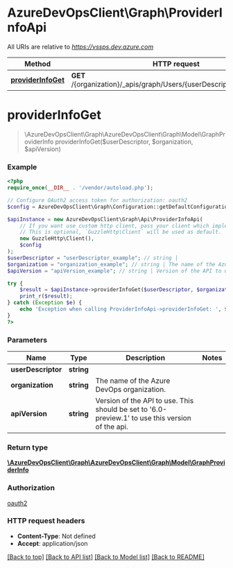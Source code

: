 # AzureDevOpsClient\Graph\ProviderInfoApi

All URIs are relative to *https://vssps.dev.azure.com*

Method | HTTP request | Description
------------- | ------------- | -------------
[**providerInfoGet**](ProviderInfoApi.md#providerInfoGet) | **GET** /{organization}/_apis/graph/Users/{userDescriptor}/providerinfo | 


# **providerInfoGet**
> \AzureDevOpsClient\Graph\AzureDevOpsClient\Graph\Model\GraphProviderInfo providerInfoGet($userDescriptor, $organization, $apiVersion)





### Example
```php
<?php
require_once(__DIR__ . '/vendor/autoload.php');

// Configure OAuth2 access token for authorization: oauth2
$config = AzureDevOpsClient\Graph\Configuration::getDefaultConfiguration()->setAccessToken('YOUR_ACCESS_TOKEN');

$apiInstance = new AzureDevOpsClient\Graph\Api\ProviderInfoApi(
    // If you want use custom http client, pass your client which implements `GuzzleHttp\ClientInterface`.
    // This is optional, `GuzzleHttp\Client` will be used as default.
    new GuzzleHttp\Client(),
    $config
);
$userDescriptor = "userDescriptor_example"; // string | 
$organization = "organization_example"; // string | The name of the Azure DevOps organization.
$apiVersion = "apiVersion_example"; // string | Version of the API to use.  This should be set to '6.0-preview.1' to use this version of the api.

try {
    $result = $apiInstance->providerInfoGet($userDescriptor, $organization, $apiVersion);
    print_r($result);
} catch (Exception $e) {
    echo 'Exception when calling ProviderInfoApi->providerInfoGet: ', $e->getMessage(), PHP_EOL;
}
?>
```

### Parameters

Name | Type | Description  | Notes
------------- | ------------- | ------------- | -------------
 **userDescriptor** | **string**|  |
 **organization** | **string**| The name of the Azure DevOps organization. |
 **apiVersion** | **string**| Version of the API to use.  This should be set to &#39;6.0-preview.1&#39; to use this version of the api. |

### Return type

[**\AzureDevOpsClient\Graph\AzureDevOpsClient\Graph\Model\GraphProviderInfo**](../Model/GraphProviderInfo.md)

### Authorization

[oauth2](../../README.md#oauth2)

### HTTP request headers

 - **Content-Type**: Not defined
 - **Accept**: application/json

[[Back to top]](#) [[Back to API list]](../../README.md#documentation-for-api-endpoints) [[Back to Model list]](../../README.md#documentation-for-models) [[Back to README]](../../README.md)

